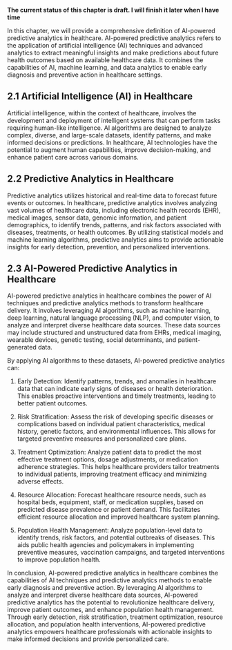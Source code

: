 **The current status of this chapter is draft. I will finish it later when I have time**

In this chapter, we will provide a comprehensive definition of AI-powered predictive analytics in healthcare. AI-powered predictive analytics refers to the application of artificial intelligence (AI) techniques and advanced analytics to extract meaningful insights and make predictions about future health outcomes based on available healthcare data. It combines the capabilities of AI, machine learning, and data analytics to enable early diagnosis and preventive action in healthcare settings.

2.1 Artificial Intelligence (AI) in Healthcare
----------------------------------------------

Artificial intelligence, within the context of healthcare, involves the development and deployment of intelligent systems that can perform tasks requiring human-like intelligence. AI algorithms are designed to analyze complex, diverse, and large-scale datasets, identify patterns, and make informed decisions or predictions. In healthcare, AI technologies have the potential to augment human capabilities, improve decision-making, and enhance patient care across various domains.

2.2 Predictive Analytics in Healthcare
--------------------------------------

Predictive analytics utilizes historical and real-time data to forecast future events or outcomes. In healthcare, predictive analytics involves analyzing vast volumes of healthcare data, including electronic health records (EHR), medical images, sensor data, genomic information, and patient demographics, to identify trends, patterns, and risk factors associated with diseases, treatments, or health outcomes. By utilizing statistical models and machine learning algorithms, predictive analytics aims to provide actionable insights for early detection, prevention, and personalized interventions.

2.3 AI-Powered Predictive Analytics in Healthcare
-------------------------------------------------

AI-powered predictive analytics in healthcare combines the power of AI techniques and predictive analytics methods to transform healthcare delivery. It involves leveraging AI algorithms, such as machine learning, deep learning, natural language processing (NLP), and computer vision, to analyze and interpret diverse healthcare data sources. These data sources may include structured and unstructured data from EHRs, medical imaging, wearable devices, genetic testing, social determinants, and patient-generated data.

By applying AI algorithms to these datasets, AI-powered predictive analytics can:

1. Early Detection: Identify patterns, trends, and anomalies in healthcare data that can indicate early signs of diseases or health deterioration. This enables proactive interventions and timely treatments, leading to better patient outcomes.

2. Risk Stratification: Assess the risk of developing specific diseases or complications based on individual patient characteristics, medical history, genetic factors, and environmental influences. This allows for targeted preventive measures and personalized care plans.

3. Treatment Optimization: Analyze patient data to predict the most effective treatment options, dosage adjustments, or medication adherence strategies. This helps healthcare providers tailor treatments to individual patients, improving treatment efficacy and minimizing adverse effects.

4. Resource Allocation: Forecast healthcare resource needs, such as hospital beds, equipment, staff, or medication supplies, based on predicted disease prevalence or patient demand. This facilitates efficient resource allocation and improved healthcare system planning.

5. Population Health Management: Analyze population-level data to identify trends, risk factors, and potential outbreaks of diseases. This aids public health agencies and policymakers in implementing preventive measures, vaccination campaigns, and targeted interventions to improve population health.

In conclusion, AI-powered predictive analytics in healthcare combines the capabilities of AI techniques and predictive analytics methods to enable early diagnosis and preventive action. By leveraging AI algorithms to analyze and interpret diverse healthcare data sources, AI-powered predictive analytics has the potential to revolutionize healthcare delivery, improve patient outcomes, and enhance population health management. Through early detection, risk stratification, treatment optimization, resource allocation, and population health interventions, AI-powered predictive analytics empowers healthcare professionals with actionable insights to make informed decisions and provide personalized care.

